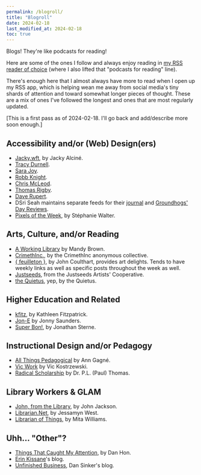 ```yaml
---
permalink: /blogroll/
title: "Blogroll"
date: 2024-02-18
last_modified_at: 2024-02-18
toc: true
---
```


Blogs! They're like podcasts for reading!  

Here are some of the ones I follow and always enjoy reading in [my RSS reader of choice](https://netnewswire.com/) (where I also lifted that "podcasts for reading" line).  

There's enough here that I almost always have more to read when I open up my RSS app, which is helping wean me away from social media's tiny shards of attention and toward somewhat longer pieces of thought. These are a mix of ones I've followed the longest and ones that are most regularly updated.  

[This is a first pass as of 2024-02-18. I'll go back and add/describe more soon enough.]  

## Accessibility and/or (Web) Design(ers)  

- [Jacky.wft](https://jacky.wtf/), by Jacky Alciné.  
- [Tracy Durnell](https://tracydurnell.com/).  
- [Sara Joy](https://sarajoy.dev/).  
- [Robb Knight](https://rknight.me/blog/).  
- [Chris McLeod](https://chrismcleod.dev/).  
- [Thomas Rigby](https://thomasrigby.com/).  
- [Dave Rupert](https://daverupert.com/).  
- DSri Seah maintains separate feeds for their [journal](https://dsriseah.com/journal/) and [Groundhogs' Day Reviews](https://dsriseah.com/ghdr/).  
- [Pixels of the Week](https://stephaniewalter.design/blog/), by Stéphanie Walter.  

## Arts, Culture, and/or Reading  

- [A Working Library](https://aworkinglibrary.com/) by Mandy Brown.  
- [CrimethInc.](https://crimethinc.com/), by the CrimethInc anonymous collective.  
- [{ feuilleton }](https://www.johncoulthart.com/feuilleton/), by John Coulthart, provides art delights. Tends to have weekly links as well as specific posts throughout the week as well.  
- [Justseeds](https://justseeds.org/blog/), from the Justseeds Artists' Cooperative.  
- [the Quietus](https://thequietus.com/), yep, by the Quietus.  

## Higher Education and Related  

- [kfitz](https://kfitz.info/), by Kathleen Fitzpatrick.  
- [Jon-E](https://jon-e.net/blog/) by Jonny Saunders.  
- [Super Bon!](https://superbon.net/), by Jonathan Sterne.  

## Instructional Design and/or Pedagogy  

- [All Things Pedagogical](https://allthingspedagogical.blogspot.com/) by Ann Gagné.  
- [Vic Work](https://vic.work/) by Vic Kostrzewski.  
- [Radical Scholarship](https://radicalscholarship.com/) by Dr. P.L. (Paul) Thomas.  

## Library Workers & GLAM  

- [John, from the Library](https://www.johnxlibris.com/), by John Jackson.  
- [Librarian.Net](https://www.librarian.net/), by Jessamyn West.  
- [Librarian of Things](https://librarian.aedileworks.com/), by Mita Williams.  

## Uhh… "Other"?   

- [Things That Caught My Attention](https://newsletter.danhon.com/), by Dan Hon.  
- [Erin Kissane](https://erinkissane.com/)'s blog.  
- [Unfinished Business](https://dansinker.com/blog/), Dan Sinker's blog.  